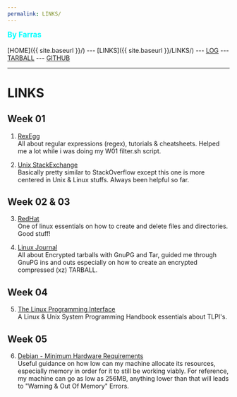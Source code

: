 ```yaml
---
permalink: LINKS/
---
```

<span style="color:cyan; font-weight:bold; font-size:larger;">By Farras</span>
<br><br>
[HOME]({{ site.baseurl }}/) ---
[LINKS]({{ site.baseurl }}/LINKS/) ---
[LOG](TXT/mylog.txt) ---
[TARBALL](.) ---
[GITHUB](https://github.com/farrasjay/os231/)
<br>
<hr>

# LINKS

## Week 01

1. [RexEgg](https://www.rexegg.com/)<br>
All about regular expressions (regex), tutorials & cheatsheets. Helped me a lot while i was doing my W01 filter.sh script.

2. [Unix StackExchange](https://unix.stackexchange.com/)<br>
Basically pretty similar to StackOverflow except this one is more centered in Unix & Linux stuffs. Always been helpful so far.

## Week 02 & 03

3. [RedHat](https://www.redhat.com/sysadmin/create-delete-files-directories-linux)<br>
One of linux essentials on how to create and delete files and directories. Good stuff!

4. [Linux Journal](https://www.linuxjournal.com/article/8732)<br>
All about Encrypted tarballs with GnuPG and Tar, guided me through GnuPG ins and outs especially on how to create an encrypted compressed (xz) TARBALL.

## Week 04

5. [The Linux Programming Interface](https://static1.squarespace.com/static/59c4375b8a02c798d1cce06f/t/59cfb6a032601e11ca5b1cbe/1506784947301/The+Linux+Programming+Interface.pdf)<br>
A Linux & Unix System Programming Handbook essentials about TLPI's.

## Week 05

6. [Debian - Minimum Hardware Requirements](https://www.debian.org/releases/jessie/mips/ch03s04.html.en)<br>
Useful guidance on how low can my machine allocate its resources, especially memory in order for it to still be working viably. For reference, my machine can go as low as 256MB, anything lower than that will leads to "Warning & Out Of Memory" Errors.
